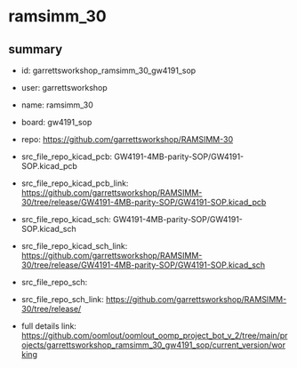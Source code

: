 # ramsimm_30
 
## summary 
* id: garrettsworkshop_ramsimm_30_gw4191_sop
* user: garrettsworkshop
* name: ramsimm_30
* board: gw4191_sop
* repo: https://github.com/garrettsworkshop/RAMSIMM-30
* src_file_repo_kicad_pcb: GW4191-4MB-parity-SOP/GW4191-SOP.kicad_pcb
* src_file_repo_kicad_pcb_link: https://github.com/garrettsworkshop/RAMSIMM-30/tree/release/GW4191-4MB-parity-SOP/GW4191-SOP.kicad_pcb
* src_file_repo_kicad_sch: GW4191-4MB-parity-SOP/GW4191-SOP.kicad_sch
* src_file_repo_kicad_sch_link: https://github.com/garrettsworkshop/RAMSIMM-30/tree/release/GW4191-4MB-parity-SOP/GW4191-SOP.kicad_sch

* src_file_repo_sch: 
* src_file_repo_sch_link: https://github.com/garrettsworkshop/RAMSIMM-30/tree/release/
* full details link: https://github.com/oomlout/oomlout_oomp_project_bot_v_2/tree/main/projects/garrettsworkshop_ramsimm_30_gw4191_sop/current_version/working  






